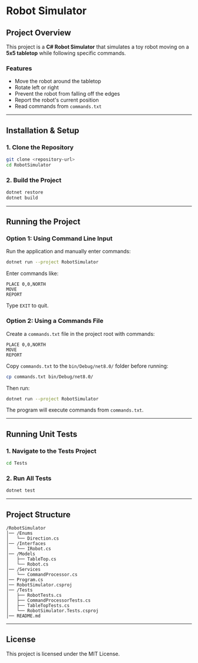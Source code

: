 # Robot Simulator

## **Project Overview**

This project is a **C# Robot Simulator** that simulates a toy robot moving on a **5x5 tabletop** while following specific commands.

### **Features**

- Move the robot around the tabletop
- Rotate left or right
- Prevent the robot from falling off the edges
- Report the robot's current position
- Read commands from `commands.txt`

---

## **Installation & Setup**

### **1. Clone the Repository**

```sh
git clone <repository-url>
cd RobotSimulator
```

### **2. Build the Project**

```sh
dotnet restore
dotnet build
```

---

## **Running the Project**

### **Option 1: Using Command Line Input**

Run the application and manually enter commands:

```sh
dotnet run --project RobotSimulator
```

Enter commands like:

```
PLACE 0,0,NORTH
MOVE
REPORT
```

Type `EXIT` to quit.

### **Option 2: Using a Commands File**

Create a `commands.txt` file in the project root with commands:

```
PLACE 0,0,NORTH
MOVE
REPORT
```

Copy `commands.txt` to the `bin/Debug/net8.0/` folder before running:

```sh
cp commands.txt bin/Debug/net8.0/
```

Then run:

```sh
dotnet run --project RobotSimulator
```

The program will execute commands from `commands.txt`.

---

## **Running Unit Tests**

### **1. Navigate to the Tests Project**

```sh
cd Tests
```

### **2. Run All Tests**

```sh
dotnet test
```

---

## **Project Structure**

```
/RobotSimulator
│── /Enums
│   └── Direction.cs
│── /Interfaces
│   └── IRobot.cs
│── /Models
│   ├── TableTop.cs
│   └── Robot.cs
│── /Services
│   └── CommandProcessor.cs
│── Program.cs
│── RobotSimulator.csproj
│── /Tests
│   ├── RobotTests.cs
│   ├── CommandProcessorTests.cs
│   ├── TableTopTests.cs
│   └── RobotSimulator.Tests.csproj
│── README.md
```

---

## **License**

This project is licensed under the MIT License.

